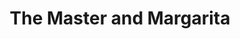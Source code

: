 ---
layout: card_flex_nav
lang: EN
title:  The Master and Margarita
isbn: 9781847490148
cover: /assets/images/EN/MM_EN_022_front.jpg
bcover: /assets/images/EN/MM_EN_022_back.jpg
pubyr: 2008
editor: Ed. OneWorld Classics
acqdt: 10/2021
acqplace: eBary (webuybooks / U.K.)
contrib: P
---